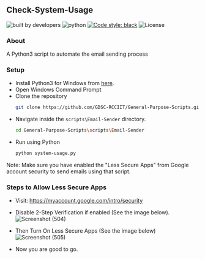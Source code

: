 ## Check-System-Usage

![built by developers](http://ForTheBadge.com/images/badges/built-by-developers.svg)
![python](https://img.shields.io/badge/language-Python-orange?style=for-the-badge)
[![Code style: black](https://img.shields.io/badge/code%20style-black-000000.svg?style=plasitc)](https://github.com/psf/black)
![License](https://img.shields.io/github/license/GDSC-RCCIIT/General-Purpose-Scripts?color=blue&style=plasitc)

### About

A Python3 script to automate the email sending process

### Setup

* Install Python3 for Windows from [here](https://python.org).
* Open Windows Command Prompt
* Clone the repository
  ```bash
  git clone https://github.com/GDSC-RCCIIT/General-Purpose-Scripts.git
  ```
* Navigate inside the ```scripts\Email-Sender``` directory.
  ```bash
  cd General-Purpose-Scripts\scripts\Email-Sender
  ```
* Run using Python
  ```bash
  python system-usage.py
  ```
Note: Make sure you have enabled the "Less Secure Apps" from Google account security
to send emails using that script.

### Steps to Allow Less Secure Apps

 * Visit: https://myaccount.google.com/intro/security
 * Disable 2-Step Verification if enabled (See the image below).
 ![Screenshot (504)](https://user-images.githubusercontent.com/73809690/135844785-6bb4aaf1-b647-4d79-aa1d-742117a8547e.png)
 
 * Then Turn On Less Secure Apps (See the image below)
 ![Screenshot (505)](https://user-images.githubusercontent.com/73809690/135844893-43e10b99-2a84-4637-af4b-192afb8c1e4d.png)
 
 * Now you are good to go.



